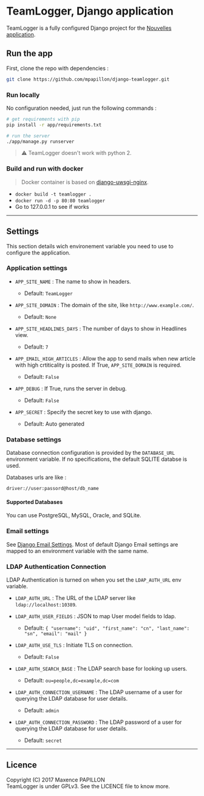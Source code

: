 # TeamLogger, Django application

TeamLogger is a fully configured Django project for the [Nouvelles application](https://gitlab.com/mapapill/django-nouvelles-app).

## Run the app

First, clone the repo with dependencies :

```sh
git clone https://github.com/mpapillon/django-teamlogger.git
```

### Run locally

No configuration needed, just run the following commands :

```sh
# get requirements with pip
pip install -r app/requirements.txt

# run the server
./app/manage.py runserver
```

> :warning: TeamLogger doesn't work with python 2.

### Build and run with docker

> Docker container is based on [django-uwsgi-nginx](https://github.com/dockerfiles/django-uwsgi-nginx).

  * `docker build -t teamlogger .`
  * `docker run -d -p 80:80 teamlogger`
  * Go to 127.0.0.1 to see if works

---

## Settings

This section details wich environement variable you need to use to configure the application.

### Application settings

- `APP_SITE_NAME` : The name to show in headers.
   - Default: `TeamLogger`
   
- `APP_SITE_DOMAIN` : The domain of the site, like `http://www.example.com/`.
   - Default: `None`

- `APP_SITE_HEADLINES_DAYS` : The number of days to show in Headlines view.
   - Default: `7`

- `APP_EMAIL_HIGH_ARTICLES` : Allow the app to send mails when new article with high crtiticality is posted. If True, `APP_SITE_DOMAIN` is required.
   - Default: `False`

- `APP_DEBUG` : If True, runs the server in debug.
   - Default: `False`

- `APP_SECRET` : Specify the secret key to use with django.
   - Default: Auto generated

### Database settings

Database connection configuration is provided by the `DATABASE_URL` environment variable.
If no specifications, the default SQLITE databse is used.

Databases urls are like :

```
driver://user:passord@host/db_name
```

#### Supported Databases

You can use PostgreSQL, MySQL, Oracle, and SQLite.
   
### Email settings

See [Django Email Settings](https://docs.djangoproject.com/en/1.11/ref/settings/#email-host).
Most of default Django Email settings are mapped to an environment variable with the same name.

### LDAP Authentication Connection

LDAP Authentication is turned on when you set the `LDAP_AUTH_URL` env variable.

- `LDAP_AUTH_URL` : The URL of the LDAP server like `ldap://localhost:10389`.

- `LDAP_AUTH_USER_FIELDS` : JSON to map User model fields to ldap.
   - Default: `{ "username": "uid", "first_name": "cn", "last_name": "sn", "email": "mail" }`

- `LDAP_AUTH_USE_TLS` : Initiate TLS on connection.
   - Default: `False`

- `LDAP_AUTH_SEARCH_BASE` : The LDAP search base for looking up users.
   - Default: `ou=people,dc=example,dc=com`

- `LDAP_AUTH_CONNECTION_USERNAME` : The LDAP username of a user for querying the LDAP database for user details.
   - Default: `admin`

- `LDAP_AUTH_CONNECTION_PASSWORD` : The LDAP password of a user for querying the LDAP database for user details.
   - Default: `secret`

---

## Licence

Copyright (C) 2017  Maxence PAPILLON  
TeamLogger is under GPLv3. See the LICENCE file to know more.
